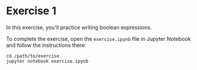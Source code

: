 # Exercise 1

In this exercise, you'll practice writing boolean expressions.

To complete the exercise, open the `exercise.ipynb` file in Jupyter Notebook and follow the instructions there:

```
cd /path/to/exercise
jupyter notebook exercise.ipynb
```
